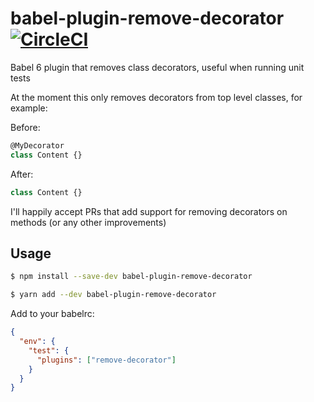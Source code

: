 # babel-plugin-remove-decorator [![CircleCI](https://circleci.com/gh/ldabiralai/babel-plugin-remove-decorator.svg?style=svg)](https://circleci.com/gh/ldabiralai/babel-plugin-remove-decorator)
Babel 6 plugin that removes class decorators, useful when running unit tests

At the moment this only removes decorators from top level classes, for example:

Before: 
```js
@MyDecorator
class Content {}
```
After:
```js
class Content {}
```

I'll happily accept PRs that add support for removing decorators on methods (or any other improvements)


## Usage
```bash
$ npm install --save-dev babel-plugin-remove-decorator
```
```bash
$ yarn add --dev babel-plugin-remove-decorator
```

Add to your babelrc:
```json
{
  "env": {
    "test": {
      "plugins": ["remove-decorator"]
    }
  }
}
```
